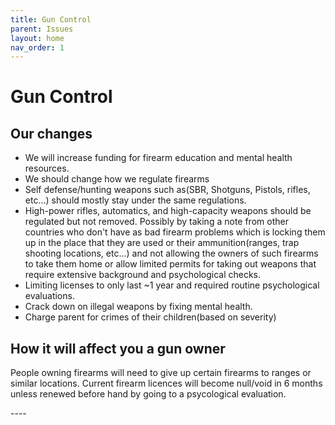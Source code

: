 ```yaml
---
title: Gun Control
parent: Issues
layout: home
nav_order: 1
---
```

<html>
    <h1>Gun Control</h1>
    <h2>Our changes</h2>
    <ul>
        <li>We will increase funding for firearm education and mental health resources.</li>
        <li>We should change how we regulate firearms</li>
            <li>Self defense/hunting weapons such as(SBR, Shotguns, Pistols, rifles, etc…) should mostly stay under the same regulations.</li>
            <li>High-power rifles, automatics, and high-capacity weapons should be regulated but not removed. Possibly by taking a note from other countries who don't have as bad firearm problems which is locking them up in the place that they are used or their ammunition(ranges, trap shooting locations, etc…) and not allowing the owners of such firearms to take them home or allow limited permits for taking out weapons that require extensive background and psychological checks.</li>
        <li>Limiting licenses to only last ~1 year and required routine psychological evaluations.</li>
        <li>Crack down on illegal weapons by fixing mental health.</li>
        <li>Charge parent for crimes of their children(based on severity)</li>
    </ul>
    <h2>How it will affect you a gun owner</h2>
        <p>People owning firearms will need to give up certain firearms to ranges or similar locations. Current firearm licences will become null/void in 6 months unless renewed before hand by going to a psycological evaluation.</p>
</html>
----

